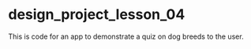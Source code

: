 # design_project_lesson_04
This is code for an app to demonstrate a quiz on dog breeds to the user. 
